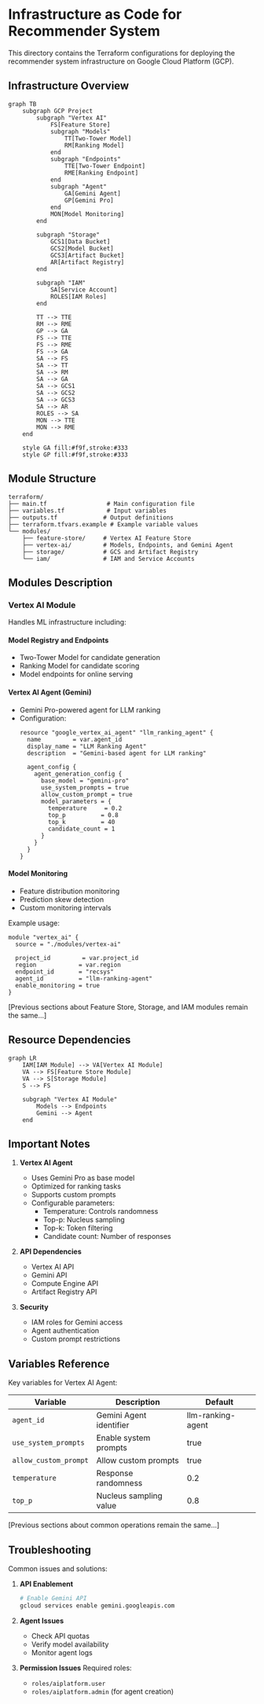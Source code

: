 # Infrastructure as Code for Recommender System

This directory contains the Terraform configurations for deploying the recommender system infrastructure on Google Cloud Platform (GCP).

## Infrastructure Overview

```mermaid
graph TB
    subgraph GCP Project
        subgraph "Vertex AI"
            FS[Feature Store]
            subgraph "Models"
                TT[Two-Tower Model]
                RM[Ranking Model]
            end
            subgraph "Endpoints"
                TTE[Two-Tower Endpoint]
                RME[Ranking Endpoint]
            end
            subgraph "Agent"
                GA[Gemini Agent]
                GP[Gemini Pro]
            end
            MON[Model Monitoring]
        end

        subgraph "Storage"
            GCS1[Data Bucket]
            GCS2[Model Bucket]
            GCS3[Artifact Bucket]
            AR[Artifact Registry]
        end

        subgraph "IAM"
            SA[Service Account]
            ROLES[IAM Roles]
        end

        TT --> TTE
        RM --> RME
        GP --> GA
        FS --> TTE
        FS --> RME
        FS --> GA
        SA --> FS
        SA --> TT
        SA --> RM
        SA --> GA
        SA --> GCS1
        SA --> GCS2
        SA --> GCS3
        SA --> AR
        ROLES --> SA
        MON --> TTE
        MON --> RME
    end

    style GA fill:#f9f,stroke:#333
    style GP fill:#f9f,stroke:#333
```

## Module Structure

```
terraform/
├── main.tf                 # Main configuration file
├── variables.tf            # Input variables
├── outputs.tf             # Output definitions
├── terraform.tfvars.example # Example variable values
└── modules/
    ├── feature-store/     # Vertex AI Feature Store
    ├── vertex-ai/         # Models, Endpoints, and Gemini Agent
    ├── storage/           # GCS and Artifact Registry
    └── iam/               # IAM and Service Accounts
```

## Modules Description

### Vertex AI Module
Handles ML infrastructure including:

#### Model Registry and Endpoints
- Two-Tower Model for candidate generation
- Ranking Model for candidate scoring
- Model endpoints for online serving

#### Vertex AI Agent (Gemini)
- Gemini Pro-powered agent for LLM ranking
- Configuration:
  ```hcl
  resource "google_vertex_ai_agent" "llm_ranking_agent" {
    name         = var.agent_id
    display_name = "LLM Ranking Agent"
    description  = "Gemini-based agent for LLM ranking"
    
    agent_config {
      agent_generation_config {
        base_model = "gemini-pro"
        use_system_prompts = true
        allow_custom_prompt = true
        model_parameters = {
          temperature     = 0.2
          top_p          = 0.8
          top_k          = 40
          candidate_count = 1
        }
      }
    }
  }
  ```

#### Model Monitoring
- Feature distribution monitoring
- Prediction skew detection
- Custom monitoring intervals

Example usage:
```hcl
module "vertex_ai" {
  source = "./modules/vertex-ai"
  
  project_id         = var.project_id
  region            = var.region
  endpoint_id       = "recsys"
  agent_id          = "llm-ranking-agent"
  enable_monitoring = true
}
```

[Previous sections about Feature Store, Storage, and IAM modules remain the same...]

## Resource Dependencies

```mermaid
graph LR
    IAM[IAM Module] --> VA[Vertex AI Module]
    VA --> FS[Feature Store Module]
    VA --> S[Storage Module]
    S --> FS
    
    subgraph "Vertex AI Module"
        Models --> Endpoints
        Gemini --> Agent
    end
```

## Important Notes

1. **Vertex AI Agent**
   - Uses Gemini Pro as base model
   - Optimized for ranking tasks
   - Supports custom prompts
   - Configurable parameters:
     - Temperature: Controls randomness
     - Top-p: Nucleus sampling
     - Top-k: Token filtering
     - Candidate count: Number of responses

2. **API Dependencies**
   - Vertex AI API
   - Gemini API
   - Compute Engine API
   - Artifact Registry API

3. **Security**
   - IAM roles for Gemini access
   - Agent authentication
   - Custom prompt restrictions

## Variables Reference

Key variables for Vertex AI Agent:

| Variable | Description | Default |
|----------|-------------|---------|
| `agent_id` | Gemini Agent identifier | llm-ranking-agent |
| `use_system_prompts` | Enable system prompts | true |
| `allow_custom_prompt` | Allow custom prompts | true |
| `temperature` | Response randomness | 0.2 |
| `top_p` | Nucleus sampling value | 0.8 |

[Previous sections about common operations remain the same...]

## Troubleshooting

Common issues and solutions:

1. **API Enablement**
   ```bash
   # Enable Gemini API
   gcloud services enable gemini.googleapis.com
   ```

2. **Agent Issues**
   - Check API quotas
   - Verify model availability
   - Monitor agent logs

3. **Permission Issues**
   Required roles:
   - `roles/aiplatform.user`
   - `roles/aiplatform.admin` (for agent creation)
